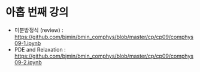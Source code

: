 # 아홉 번째 강의 

* 미분방정식 (review) : https://github.com/bjmin/bmin_comphys/blob/master/cp/cp09/comphys09-1.ipynb
* PDE and Relaxation : https://github.com/bjmin/bmin_comphys/blob/master/cp/cp09/comphys09-2.ipynb
